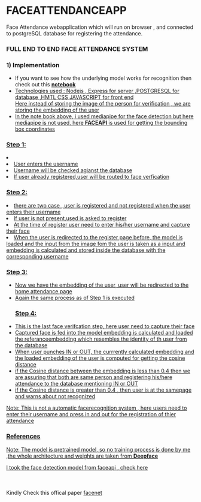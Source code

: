 # FACEATTENDANCEAPP
Face Attendance webapplication which will run on browser , and connected to postgreSQL database for registering the attendance.

<h3>FULL END TO END FACE ATTENDANCE SYSTEM</h3>

<h3>1) Implementation</h3>
<ul>
  <li>If you want to see how the underlying model works for recognition then check out this <a href="https://github.com/mathanprasannakumar/FaceRecognition"><b>notebook</b></li>
  <li>Technologies used : Nodejs , Express for server ,POSTGRESQL for database ,HMTL CSS JAVASCRIPT for front end 
  </li>Here instead of storing the image of the person for verification , we are storing the embedding of the user</li>
  <li>In the note book above, i used mediapipe for the face detection but here mediapipe is not used, here <a href="https://justadudewhohacks.github.io/face-api.js/docs/index.html"><b>FACEAPI</b> is used for getting the bounding box coordinates</li>
</ul>
  <h3>Step 1:</h3>
    <li>
      <li>User enters the username</li>
      <li>Username will be checked agianst the database</li>
      <li>If user already registered,user will be routed to face verfication</li>
    </li>
  <h3>Step 2:</h3>
    <li>there are two case , user is registered and not registered when the user enters their username</li>
    <li>If user is not present,used is asked to register</li>
    <li>At the time of register user need to enter his/her username and capture their face</li>
    <li>When the user is redirected to the register page before, the model is loaded and the input from the image fom the user is taken as a input and embedding is calculated and stored inside the database with the corresponding username</li>
  <h3>Step 3:</h3>
  <ul>
    <li>Now we have the embedding of the user, user will be redirected to the home attendance page</li>
    <li>Again the same process as of Step 1 is executed</li>
  <h3>Step 4:</h3>
    <li>This is the last face verifcation step, here user need to capture their face</li>
    <li>Captured face is fed into the model embedding is calculated and loaded the referanceembedding which resembles the identity of th user from the database </li>
    <li>When user punches IN or OUT, the  currrently calculated embedding and the loaded embedding of the user is computed for getting the cosine distance</li>
    <li>if the Cosine distance between the embedding is less than 0.4 then we are assuring that both are same person and registering his/here attendance to the database mentioning IN or OUT </li>
    <li>if the Cosine distance is greater than 0.4 , then user is at the samepage and warns about not recognized</li>
  </ul>


Note: This is not a automatic facerecognition system , here users need to enter their username and  press in and out for the registration of thier attendance


<h3>References</h3>
<p>Note: The model is pretrained model, so no training process is done by me ,the whole architecture and weights are taken from  <a href="https://github.com/serengil/deepface/tree/master"><b>Deepface</b></p>
<p> I took the face detection model from faceapi , check <a href="https://justadudewhohacks.github.io/face-api.js/docs/index.html">here</a>
<p style="margin-top:50px;"> Kindly Check this offical paper <a href="https://arxiv.org/abs/1503.03832">facenet</a></p>
